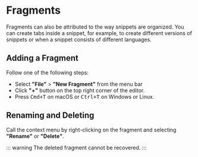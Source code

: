 # Fragments

Fragments can also be attributed to the way snippets are organized. You can create tabs inside a snippet, for example, to create different versions of snippets or when a snippet consists of different languages.

## Adding a Fragment

Follow one of the following steps:

- Select **"File"** > **"New Fragment"** from the menu bar
- Click **"+"** button on the top right corner of the editor.
- Press <kbd>Cmd+T</kbd> on macOS or <kbd>Ctrl+T</kbd> on Windows or Linux.

## Renaming and Deleting

Call the context menu by right-clicking on the fragment and selecting **"Rename"** or **"Delete"**.

::: warning
The deleted fragment cannot be recovered.
:::